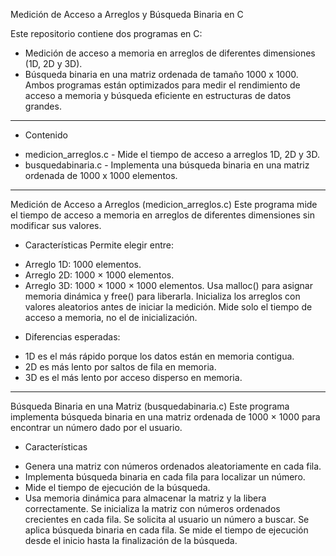 Medición de Acceso a Arreglos y Búsqueda Binaria en C

Este repositorio contiene dos programas en C:
 - Medición de acceso a memoria en arreglos de diferentes dimensiones (1D, 2D y 3D).
 - Búsqueda binaria en una matriz ordenada de tamaño 1000 x 1000.
Ambos programas están optimizados para medir el rendimiento de acceso a memoria y búsqueda eficiente en estructuras de datos grandes.
---------------------------------------------------------------------------------------------------------------------------------------
* Contenido
- medicion_arreglos.c - Mide el tiempo de acceso a arreglos 1D, 2D y 3D.
- busquedabinaria.c - Implementa una búsqueda binaria en una matriz ordenada de 1000 x 1000 elementos.
---------------------------------------------------------------------------------------------------------------------------------------
Medición de Acceso a Arreglos (medicion_arreglos.c)
Este programa mide el tiempo de acceso a memoria en arreglos de diferentes dimensiones sin modificar sus valores.

* Características
Permite elegir entre:

- Arreglo 1D: 1000 elementos.
- Arreglo 2D: 1000 × 1000 elementos.
- Arreglo 3D: 1000 × 1000 × 1000 elementos.
Usa malloc() para asignar memoria dinámica y free() para liberarla.
Inicializa los arreglos con valores aleatorios antes de iniciar la medición.
Mide solo el tiempo de acceso a memoria, no el de inicialización.

* Diferencias esperadas:
- 1D es el más rápido porque los datos están en memoria contigua.
- 2D es más lento por saltos de fila en memoria.
- 3D es el más lento por acceso disperso en memoria.
---------------------------------------------------------------------------------------------------------------------------------------
Búsqueda Binaria en una Matriz (busquedabinaria.c)
Este programa implementa búsqueda binaria en una matriz ordenada de 1000 × 1000 para encontrar un número dado por el usuario.

* Características
- Genera una matriz con números ordenados aleatoriamente en cada fila.
- Implementa búsqueda binaria en cada fila para localizar un número.
- Mide el tiempo de ejecución de la búsqueda.
- Usa memoria dinámica para almacenar la matriz y la libera correctamente.
Se inicializa la matriz con números ordenados crecientes en cada fila.
Se solicita al usuario un número a buscar.
Se aplica búsqueda binaria en cada fila.
Se mide el tiempo de ejecución desde el inicio hasta la finalización de la búsqueda.
